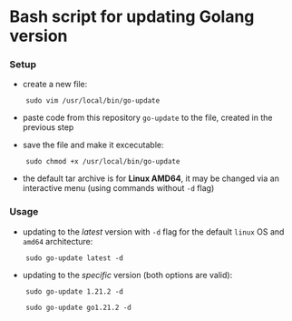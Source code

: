 # Bash script for updating Golang version

### Setup
- create a new file:
```
    sudo vim /usr/local/bin/go-update
```

- paste code from this repository `go-update` to the file, created in the previous step

- save the file and make it excecutable:
```
    sudo chmod +x /usr/local/bin/go-update
```
- the default tar archive is for **Linux AMD64**, it may be changed via an interactive menu (using commands without `-d` flag)

### Usage
- updating to the *latest* version with `-d` flag for the default `linux` OS and `amd64` architecture:
```
    sudo go-update latest -d
```
- updating to the *specific* version (both options are valid):
```
    sudo go-update 1.21.2 -d
```

```
    sudo go-update go1.21.2 -d
```
